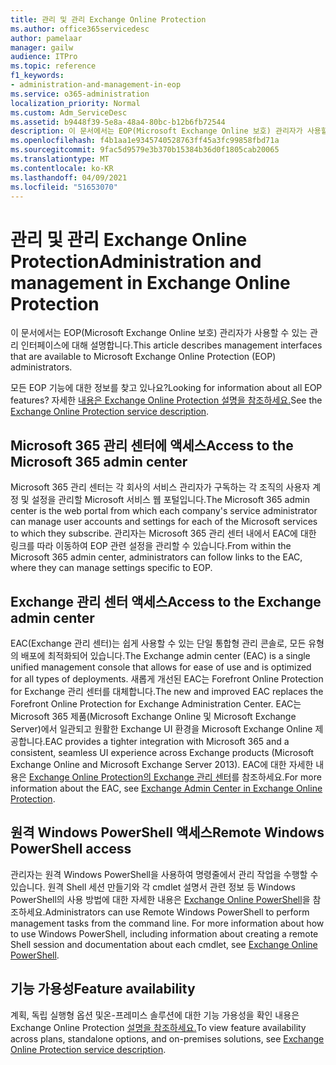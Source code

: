 ```yaml
---
title: 관리 및 관리 Exchange Online Protection
ms.author: office365servicedesc
author: pamelaar
manager: gailw
audience: ITPro
ms.topic: reference
f1_keywords:
- administration-and-management-in-eop
ms.service: o365-administration
localization_priority: Normal
ms.custom: Adm_ServiceDesc
ms.assetid: b9448f39-5e8a-48a4-80bc-b12b6fb72544
description: 이 문서에서는 EOP(Microsoft Exchange Online 보호) 관리자가 사용할 수 있는 관리 인터페이스에 대해 설명합니다.
ms.openlocfilehash: f4b1aa1e9345740528763ff45a3fc99858fbd71a
ms.sourcegitcommit: 9fac5d9579e3b370b15384b36d0f1805cab20065
ms.translationtype: MT
ms.contentlocale: ko-KR
ms.lasthandoff: 04/09/2021
ms.locfileid: "51653070"
---
```

# <a name="administration-and-management-in-exchange-online-protection"></a><span data-ttu-id="a9f46-103">관리 및 관리 Exchange Online Protection</span><span class="sxs-lookup"><span data-stu-id="a9f46-103">Administration and management in Exchange Online Protection</span></span>

<span data-ttu-id="a9f46-104">이 문서에서는 EOP(Microsoft Exchange Online 보호) 관리자가 사용할 수 있는 관리 인터페이스에 대해 설명합니다.</span><span class="sxs-lookup"><span data-stu-id="a9f46-104">This article describes management interfaces that are available to Microsoft Exchange Online Protection (EOP) administrators.</span></span>
  
<span data-ttu-id="a9f46-105">모든 EOP 기능에 대한 정보를 찾고 있나요?</span><span class="sxs-lookup"><span data-stu-id="a9f46-105">Looking for information about all EOP features?</span></span> <span data-ttu-id="a9f46-106">자세한 [내용은 Exchange Online Protection 설명을 참조하세요.](exchange-online-protection-service-description.md)</span><span class="sxs-lookup"><span data-stu-id="a9f46-106">See the [Exchange Online Protection service description](exchange-online-protection-service-description.md).</span></span>
  
## <a name="access-to-the-microsoft-365-admin-center"></a><span data-ttu-id="a9f46-107">Microsoft 365 관리 센터에 액세스</span><span class="sxs-lookup"><span data-stu-id="a9f46-107">Access to the Microsoft 365 admin center</span></span>

<span data-ttu-id="a9f46-108">Microsoft 365 관리 센터는 각 회사의 서비스 관리자가 구독하는 각 조직의 사용자 계정 및 설정을 관리할 Microsoft 서비스 웹 포털입니다.</span><span class="sxs-lookup"><span data-stu-id="a9f46-108">The Microsoft 365 admin center is the web portal from which each company's service administrator can manage user accounts and settings for each of the Microsoft services to which they subscribe.</span></span> <span data-ttu-id="a9f46-109">관리자는 Microsoft 365 관리 센터 내에서 EAC에 대한 링크를 따라 이동하여 EOP 관련 설정을 관리할 수 있습니다.</span><span class="sxs-lookup"><span data-stu-id="a9f46-109">From within the Microsoft 365 admin center, administrators can follow links to the EAC, where they can manage settings specific to EOP.</span></span>
  
## <a name="access-to-the-exchange-admin-center"></a><span data-ttu-id="a9f46-110">Exchange 관리 센터 액세스</span><span class="sxs-lookup"><span data-stu-id="a9f46-110">Access to the Exchange admin center</span></span>

<span data-ttu-id="a9f46-111">EAC(Exchange 관리 센터)는 쉽게 사용할 수 있는 단일 통합형 관리 콘솔로, 모든 유형의 배포에 최적화되어 있습니다.</span><span class="sxs-lookup"><span data-stu-id="a9f46-111">The Exchange admin center (EAC) is a single unified management console that allows for ease of use and is optimized for all types of deployments.</span></span> <span data-ttu-id="a9f46-112">새롭게 개선된 EAC는 Forefront Online Protection for Exchange 관리 센터를 대체합니다.</span><span class="sxs-lookup"><span data-stu-id="a9f46-112">The new and improved EAC replaces the Forefront Online Protection for Exchange Administration Center.</span></span> <span data-ttu-id="a9f46-113">EAC는 Microsoft 365 제품(Microsoft Exchange Online 및 Microsoft Exchange Server)에서 일관되고 원활한 Exchange UI 환경을 Microsoft Exchange Online 제공합니다.</span><span class="sxs-lookup"><span data-stu-id="a9f46-113">EAC provides a tighter integration with Microsoft 365 and a consistent, seamless UI experience across Exchange products (Microsoft Exchange Online and Microsoft Exchange Server 2013).</span></span> <span data-ttu-id="a9f46-114">EAC에 대한 자세한 내용은 [Exchange Online Protection의 Exchange 관리 센터](/microsoft-365/security/office-365-security/exchange-admin-center-in-exchange-online-protection-eop)를 참조하세요.</span><span class="sxs-lookup"><span data-stu-id="a9f46-114">For more information about the EAC, see [Exchange Admin Center in Exchange Online Protection](/microsoft-365/security/office-365-security/exchange-admin-center-in-exchange-online-protection-eop).</span></span>
  
## <a name="remote-windows-powershell-access"></a><span data-ttu-id="a9f46-115">원격 Windows PowerShell 액세스</span><span class="sxs-lookup"><span data-stu-id="a9f46-115">Remote Windows PowerShell access</span></span>

 <span data-ttu-id="a9f46-p104">관리자는 원격 Windows PowerShell을 사용하여 명령줄에서 관리 작업을 수행할 수 있습니다. 원격 Shell 세션 만들기와 각 cmdlet 설명서 관련 정보 등 Windows PowerShell의 사용 방법에 대한 자세한 내용은 [Exchange Online PowerShell](/powershell/exchange/exchange-online-powershell)을 참조하세요.</span><span class="sxs-lookup"><span data-stu-id="a9f46-p104">Administrators can use Remote Windows PowerShell to perform management tasks from the command line. For more information about how to use Windows PowerShell, including information about creating a remote Shell session and documentation about each cmdlet, see [Exchange Online PowerShell](/powershell/exchange/exchange-online-powershell).</span></span>
  
## <a name="feature-availability"></a><span data-ttu-id="a9f46-118">기능 가용성</span><span class="sxs-lookup"><span data-stu-id="a9f46-118">Feature availability</span></span>

<span data-ttu-id="a9f46-119">계획, 독립 실행형 옵션 및온-프레미스 솔루션에 대한 기능 가용성을 확인 내용은 Exchange Online Protection [설명을 참조하세요.](exchange-online-protection-service-description.md)</span><span class="sxs-lookup"><span data-stu-id="a9f46-119">To view feature availability across plans, standalone options, and on-premises solutions, see [Exchange Online Protection service description](exchange-online-protection-service-description.md).</span></span>
